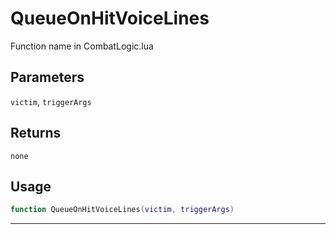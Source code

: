 # QueueOnHitVoiceLines
Function name in CombatLogic.lua
## Parameters
`victim`, `triggerArgs`
## Returns
`none`
## Usage
```lua
function QueueOnHitVoiceLines(victim, triggerArgs)
```
---
